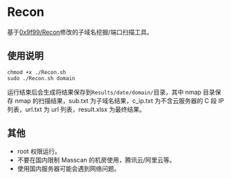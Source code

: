# Recon
基于[0x9f99/Recon](https://github.com/0x9f99/Recon)修改的子域名挖掘/端口扫描工具。
## 使用说明
```
chmod +x ./Recon.sh
sudo ./Recon.sh domain
```
运行结束后会生成将结果保存到`Results/date/domain/`目录，其中 nmap 目录保存 nmap 的扫描结果，sub.txt 为子域名结果，c_ip.txt 为不含云服务器的 C 段 IP列表，url.txt 为 url 列表，result.xlsx 为最终结果。
## 其他
+ root 权限运行。
+ 不要在国内限制 Masscan 的机房使用，腾讯云/阿里云等。
+ 使用国内服务器可能会遇到网络问题。
